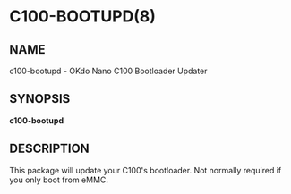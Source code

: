 # C100-BOOTUPD(8)

## NAME

c100-bootupd - OKdo Nano C100 Bootloader Updater

## SYNOPSIS

**c100-bootupd**

## DESCRIPTION

This package will update your C100's bootloader.
Not normally required if you only boot from eMMC.
